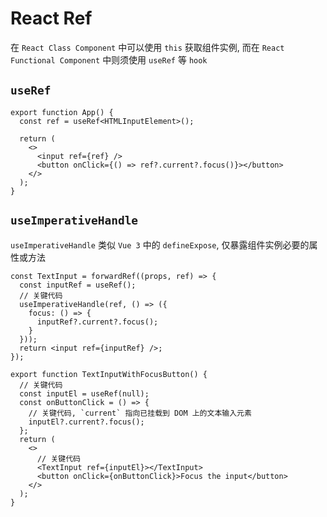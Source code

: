 # React Ref

在 `React Class Component` 中可以使用 `this` 获取组件实例,
而在 `React Functional Component` 中则须使用 `useRef` 等 `hook`

## `useRef`

```tsx
export function App() {
  const ref = useRef<HTMLInputElement>();

  return (
    <>
      <input ref={ref} />
      <button onClick={() => ref?.current?.focus()}></button>
    </>
  );
}
```

## `useImperativeHandle`

`useImperativeHandle` 类似 `Vue 3` 中的 `defineExpose`, 仅暴露组件实例必要的属性或方法

```tsx
const TextInput = forwardRef((props, ref) => {
  const inputRef = useRef();
  // 关键代码
  useImperativeHandle(ref, () => ({
    focus: () => {
      inputRef?.current?.focus();
    }
  }));
  return <input ref={inputRef} />;
});

export function TextInputWithFocusButton() {
  // 关键代码
  const inputEl = useRef(null);
  const onButtonClick = () => {
    // 关键代码, `current` 指向已挂载到 DOM 上的文本输入元素
    inputEl?.current?.focus();
  };
  return (
    <>
      // 关键代码
      <TextInput ref={inputEl}></TextInput>
      <button onClick={onButtonClick}>Focus the input</button>
    </>
  );
}
```
